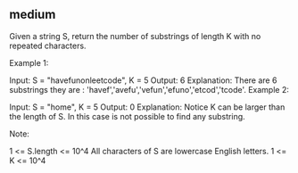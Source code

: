 ## medium

Given a string S, return the number of substrings of length K with no repeated characters.

 

Example 1:

Input: S = "havefunonleetcode", K = 5
Output: 6
Explanation: 
There are 6 substrings they are : 'havef','avefu','vefun','efuno','etcod','tcode'.
Example 2:

Input: S = "home", K = 5
Output: 0
Explanation: 
Notice K can be larger than the length of S. In this case is not possible to find any substring.
 

Note:

1 <= S.length <= 10^4
All characters of S are lowercase English letters.
1 <= K <= 10^4
